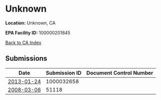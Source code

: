 # Unknown

**Location:** Unknown, CA

**EPA Facility ID:** 100000201845

[Back to CA Index](../../index.md)

## Submissions

| Date | Submission ID | Document Control Number |
|------|--------------|-------------------------|
| [2013-01-24](submissions/1000032658.md) | 1000032658 |  |
| [2008-03-06](submissions/51118.md) | 51118 |  |
